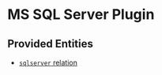 # MS SQL Server Plugin

## Provided Entities
* [`sqlserver` relation](../spec/relation/sqlserver.md)
